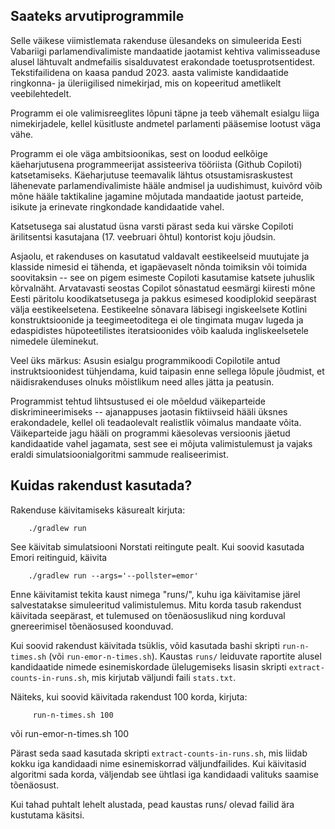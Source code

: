 ## Saateks arvutiprogrammile

Selle väikese viimistlemata rakenduse ülesandeks on simuleerida
Eesti Vabariigi parlamendivalimiste mandaatide jaotamist
kehtiva valimisseaduse alusel lähtuvalt andmefailis
sisalduvatest erakondade toetusprotsentidest. Tekstifailidena
on kaasa pandud 2023. aasta valimiste kandidaatide
ringkonna- ja üleriigilised nimekirjad, mis on kopeeritud
ametlikelt veebilehtedelt.

Programm ei ole valimisreeglites lõpuni täpne ja teeb vähemalt
esialgu liiga nimekirjadele, kellel küsitluste andmetel
parlamenti pääsemise lootust väga vähe.

Programm ei ole väga ambitsioonikas, sest on loodud eelkõige
käeharjutusena programmeerijat assisteeriva tööriista
(Github Copiloti) katsetamiseks. Käeharjutuse teemavalik
lähtus otsustamisraskustest lähenevate parlamendivalimiste
hääle andmisel ja uudishimust, kuivõrd võib mõne hääle
taktikaline jagamine mõjutada mandaatide jaotust parteide,
isikute ja erinevate ringkondade kandidaatide vahel.

Katsetusega sai alustatud üsna varsti pärast seda
kui värske Copiloti ärilitsentsi kasutajana (17. veebruari
õhtul) kontorist koju jõudsin. 

Asjaolu, et rakenduses on kasutatud valdavalt eestikeelseid
muutujate ja klasside nimesid ei tähenda, et igapäevaselt
nõnda toimiksin või toimida soovitaksin --
see on pigem esimeste Copiloti kasutamise katsete juhuslik
kõrvalnäht. Arvatavasti seostas Copilot sõnastatud eesmärgi
kiiresti mõne Eesti päritolu koodikatsetusega ja pakkus
esimesed koodiplokid seepärast välja eestikeelsetena.
Eestikeelne sõnavara läbisegi ingiskeelsete Kotlini
konstruktsioonide ja teegimeetoditega ei ole tingimata
mugav lugeda ja edaspidistes hüpoteetilistes iteratsioonides
võib kaaluda ingliskeelsetele nimedele üleminekut.

Veel üks märkus:
Asusin esialgu programmikoodi Copilotile antud instruktsioonidest
tühjendama, kuid taipasin enne sellega lõpule jõudmist, et
näidisrakenduses olnuks mõistlikum need alles jätta ja peatusin.

Programmist tehtud lihtsustused ei ole mõeldud väikeparteide
diskrimineerimiseks -- ajanappuses jaotasin fiktiivseid hääli
üksnes erakondadele, kellel oli teadaolevalt realistlik
võimalus mandaate võita. Väikeparteide jagu hääli on programmi
käesolevas versioonis jäetud kandidaatide vahel jagamata, sest
see ei mõjuta valimistulemust ja vajaks eraldi
simulatsioonialgoritmi sammude realiseerimist.

## Kuidas rakendust kasutada?

Rakenduse käivitamiseks käsurealt kirjuta:
    
        ./gradlew run
        
See käivitab simulatsiooni Norstati reitingute pealt. Kui soovid kasutada
Emori reitinguid, käivita

        ./gradlew run --args='--pollster=emor'
        
Enne käivitamist tekita kaust nimega "runs/", kuhu iga käivitamise järel
salvestatakse simuleeritud valimistulemus. Mitu korda tasub rakendust
käivitada seepärast, et tulemused on tõenäosuslikud ning korduval
gnereerimisel tõenäosused koonduvad.

Kui soovid rakendust käivitada tsüklis, võid kasutada bashi skripti
`run-n-times.sh` (või `run-emor-n-times.sh`). Kaustas `runs/` leiduvate raportite alusel
kandidaatide nimede esinemiskordade ülelugemiseks lisasin skripti
`extract-counts-in-runs.sh`, mis kirjutab väljundi faili `stats.txt`.

Näiteks, kui soovid käivitada rakendust 100 korda, kirjuta:

         run-n-times.sh 100
või
         run-emor-n-times.sh 100
         
Pärast seda saad kasutada skripti `extract-counts-in-runs.sh`, mis
liidab kokku iga kandidaadi nime esinemiskorrad väljundfailides.
Kui käivitasid algoritmi sada korda, väljendab see ühtlasi
iga kandidaadi valituks saamise tõenäosust.

Kui tahad puhtalt lehelt alustada, pead kaustas runs/ olevad failid
ära kustutama käsitsi.

